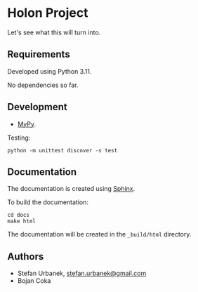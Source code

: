 # Holon Project 

Let's see what this will turn into.


## Requirements

Developed using Python 3.11.

No dependencies so far.


## Development

- [MyPy](https://mypy.readthedocs.io/en/stable/).

Testing:

```
python -m unittest discover -s test
```


## Documentation

The documentation is created using [Sphinx](https://www.sphinx-doc.org/en/master/usage/installation.html).

To build the documentation:


```
cd docs
make html
```

The documentation will be created in the `_build/html` directory.


## Authors

* Stefan Urbanek, stefan.urbanek@gmail.com
* Bojan Coka
